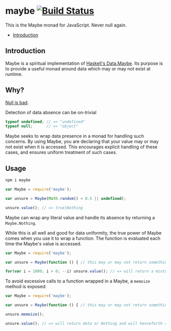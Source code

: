 maybe [![Build Status](https://travis-ci.org/chrissrogers/maybe.png)](https://travis-ci.org/chrissrogers/maybe)
=====

This is the Maybe monad for JavaScript. Never null again.

* [Introduction](#introduction)

## Introduction

Maybe is a spiritual implementation of [Haskell's Data.Maybe][hs-maybe]. Its purpose is to provide
a useful monad around data which may or may not exist at runtime.

## Why?

[Null is bad][tony-says-so].

Detection of data absence can be on-trivial
```js
typeof undefined; // => "undefined"
typeof null;      // => "object"
```

Maybe seeks to wrap data presence in a monad for handling such concerns. By using Maybe, you are
declaring that your value may or may not exist when it is accessed. This encourages explicit
handling of these cases, and ensures uniform treatment of such cases.

## Usage

```bash
npm i maybe
```

```js
var Maybe = require('maybe');

var unsure = Maybe(Math.random() < 0.5 || undefined);

unsure.value(); // => true|Nothing
```

Maybe can wrap any literal value and handle its absence by returning a `Maybe.Nothing`.

While this is all well and good for data uniformity, the true power of Maybe comes when you use it
to wrap a function. The function is evaluated each time the Maybe's value is accessed.

```js
var Maybe = require('maybe');

var unsure = Maybe(function () { // this may or may not return something });

for(var i = 1000; i > 0; --i) unsure.value(); // => will return a mixture of valid data and Nothing
```

To avoid excessive calls to a function wrapped in a Maybe, a `memoize` method is exposed.

```js
var Maybe = require('maybe');

var unsure = Maybe(function () { // this may or may not return something });

unsure.memoize();

unsure.value(); // => will return data or Nothing and will henceforth return that same result
```


[hs-maybe]: http://www.haskell.org/ghc/docs/7.4-latest/html/libraries/base-4.5.1.0/Data-Maybe.html
[tony-says-so]: http://qconlondon.com/london-2009/presentation/Null+References:+The+Billion+Dollar+Mistake
